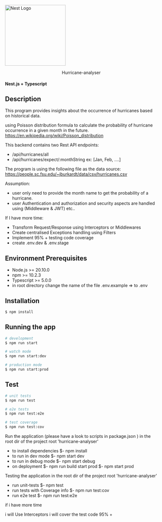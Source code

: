  
<p align="center">

  <a href="http://nestjs.com/" target="blank"><img src="https://nestjs.com/img/logo-small.svg" width="200" alt="Nest Logo" /></a>
</p>

<p align="center">
  Hurricane-analyser
</p>

#### Nest.js + Typescript
[circleci-image]: https://img.shields.io/circleci/build/github/nestjs/nest/master?token=abc123def456
[circleci-url]: https://circleci.com/gh/nestjs/nest

## Description
This program provides insights about the occurrence of hurricanes based on historical data.

using Poisson distribution formula to calculate the probability of hurricane occurrence 
in a given month in the future.
https://en.wikipedia.org/wiki/Poisson_distribution

This backend contains two Rest API endpoints:
 - /api/hurricanes/all
 - /api/hurricanes/expect/:monthString ex: [Jan, Feb, ....]

The program is using the following file as the data source:
https://people.sc.fsu.edu/~jburkardt/data/csv/hurricanes.csv

Assumption: 
- user only need to provide the month name to get the probability of a hurricane.
- user Authentication and authorization and security aspects are handled using (Middleware & JWT) etc..

If I have more time:
- Transform Request/Response using Interceptors or Middlewares 
- Create centralised Exceptions handling using Filters  
- Implement 95% + testing code coverage
- create .env.dev & .env.stage

## Environment Prerequisites
- Node.js >= 20.10.0
- npm >= 10.2.3
- Typescript >= 5.0.0
- in root directory change the name of the file .env.example => to .env 

## Installation

```bash
$ npm install
```

## Running the app

```bash
# development
$ npm run start

# watch mode
$ npm run start:dev

# production mode
$ npm run start:prod
```

## Test

```bash
# unit tests
$ npm run test

# e2e tests
$ npm run test:e2e

# test coverage
$ npm run test:cov
```




Run the application (please have a look to scripts in package.json )
in the root dir of the project root 'hurricane-analyser'
- to install dependencies $- npm install
- to run in dev mode  $- npm start dev
- to run in debug mode  $- npm start debug
- on deployment $- npm run build start prod $- npm start prod

Testing the application
in the root dir of the project root 'hurricane-analyser'
-  run unit-tests $- npm test
-  run tests with Coverage info $- npm run test:cov
-  run e2e test $- npm run test:e2e


if i have more time

i will Use Interceptors
i will cover the test code 95% +
